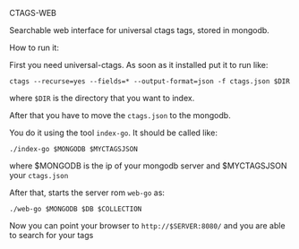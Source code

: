 CTAGS-WEB

Searchable web interface for universal ctags  tags, stored in mongodb.

How to run it:

First you need universal-ctags. As soon as it installed put it to run like:

```
ctags --recurse=yes --fields=* --output-format=json -f ctags.json $DIR
```

where ```$DIR``` is the directory that you want to index.

After that you have to move the ```ctags.json``` to the mongodb.

You do it using the tool ```index-go```. It should be called like:

```
./index-go $MONGODB $MYCTAGSJSON
```
where $MONGODB is the ip of your mongodb server and $MYCTAGSJSON your ```ctags.json```


After that, starts the server rom ```web-go``` as:

```./web-go $MONGODB $DB $COLLECTION```

Now you can point your browser to ```http://$SERVER:8080/``` and you are able to search for your tags
